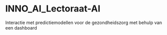 # INNO_AI_Lectoraat-AI
Interactie met predictiemodellen voor de gezondheidszorg met behulp van een dashboard
